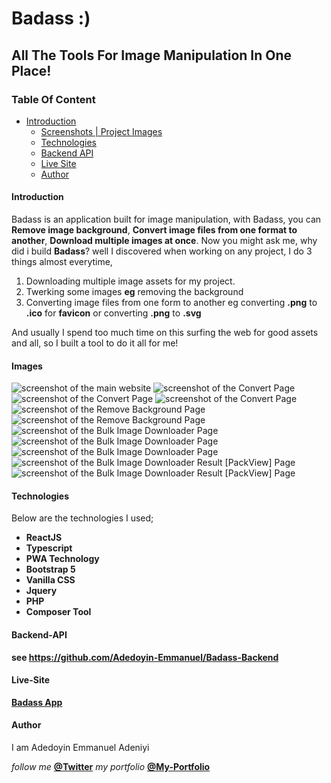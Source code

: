# Badass :)
## All The Tools For Image Manipulation In One Place!

### Table Of Content

- [Introduction](#Introduction)
  - [Screenshots | Project Images](#Images)
  - [Technologies](#Technologies)
  - [Backend API](#Backend-API)
  - [Live Site](#Live-Site)
  - [Author](#author)

#### Introduction

Badass is an application built for image manipulation, with Badass, you can **Remove image background**, **Convert image files from one format to another**, **Download multiple images at once**. Now you might ask me, why did i build **Badass**? well I discovered when working on any project, I do 3 things almost everytime, 

1. Downloading multiple image assets for my project.
2. Twerking some images **eg** removing the background
3. Converting image files from one form to another eg converting **.png** to **.ico** for **favicon** or converting **.png** to **.svg**  

And usually I spend too much time on this surfing the web for good assets and all, so I built a tool to do it all for me!

#### Images 


![screenshot of the main website](/src/assets/screenshots/main-website.png)
![screenshot of the Convert Page](/src/assets/screenshots/screenshot1.png)
![screenshot of the Convert Page](/src/assets/screenshots/screenshot2.png)
![screenshot of the Convert Page](/src/assets/screenshots/screenshot3.png)
![screenshot of the Remove Background Page](/src/assets/screenshots/screenshot4.png)
![screenshot of the Remove Background Page](/src/assets/screenshots/screenshot5.png)
![screenshot of the Bulk Image Downloader Page](/src/assets/screenshots/screenshot6.png)
![screenshot of the Bulk Image Downloader Page](/src/assets/screenshots/screenshot7.png)
![screenshot of the Bulk Image Downloader Page](/src/assets/screenshots/screenshot8.png)
![screenshot of the Bulk Image Downloader Result [PackView] Page](/src/assets/screenshots/screenshot9.png)
![screenshot of the Bulk Image Downloader Result [PackView] Page](/src/assets/screenshots/screenshot10.png)

#### Technologies
Below are the technologies I used;
- **ReactJS**
- **Typescript**
- **PWA Technology**
- **Bootstrap 5**
- **Vanilla CSS**
- **Jquery**
- **PHP**
- **Composer Tool**

#### Backend-API
**see https://github.com/Adedoyin-Emmanuel/Badass-Backend**


#### Live-Site
 **[Badass App](https://badass-app.vercel.app/)**

#### Author

I am Adedoyin Emmanuel Adeniyi

*follow me* **[@Twitter](https://twitter.com/Emmysoft_Tm/)**
*my portfolio* **[@My-Portfolio](https://adedoyin-emmanuel.netlify.app/)**